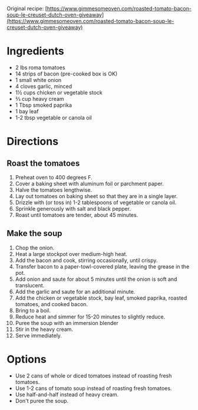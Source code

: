 Original recipe: [https://www.gimmesomeoven.com/roasted-tomato-bacon-soup-le-creuset-dutch-oven-giveaway](https://www.gimmesomeoven.com/roasted-tomato-bacon-soup-le-creuset-dutch-oven-giveaway)

# Ingredients

- 2 lbs roma tomatoes
- 14 strips of bacon (pre-cooked box is OK)
- 1 small white onion
- 4 cloves garlic, minced
- 1½ cups chicken or vegetable stock
- ⅔ cup heavy cream
- 1 Tbsp smoked paprika
- 1 bay leaf
- 1-2 tbsp vegetable or canola oil

# Directions

## Roast the tomatoes

1. Preheat oven to 400 degrees F.
1. Cover a baking sheet with aluminum foil or parchment paper.
1. Halve the tomatoes lengthwise.
1. Lay out tomatoes on baking sheet so that they are in a single layer.
1. Drizzle with (or toss in) 1-2 tablespoons of vegetable or canola oil.
1. Sprinkle generously with salt and black pepper.
1. Roast until tomatoes are tender, about 45 minutes.

## Make the soup

1. Chop the onion.
1. Heat a large stockpot over medium-high heat.
1. Add the bacon and cook, stirring occasionally, until crispy.
1. Transfer bacon to a paper-towl-covered plate, leaving the grease in the pot.
1. Add onion and saute for about 5 minutes until the onion is soft and translucent.
1. Add the garlic and saute for an additional minute.
1. Add the chicken or vegetable stock, bay leaf, smoked paprika, roasted tomatoes, and cooked bacon.
1. Bring to a boil.
1. Reduce heat and simmer for 15-20 minutes to slightly reduce.
1. Puree the soup with an immersion blender
1. Stir in the heavy cream.
1. Serve immediately.

# Options

- Use 2 cans of whole or diced tomatoes instead of roasting fresh tomatoes.
- Use 1-2 cans of tomato soup instead of roasting fresh tomatoes.
- Use half-and-half instead of heavy cream.
- Don't puree the soup.
